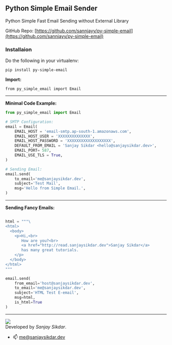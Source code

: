 ## Python Simple Email Sender
Python Simple Fast Email Sending without External Library 

GitHub Repo: [https://github.com/sannjayy/py-simple-email](https://github.com/sannjayy/py-simple-email)
### Installaion
Do the following in your virtualenv:

`pip install py-simple-email`

**Import:**
```
from py_simple_email import Email
```
---

**Minimal Code Example:**
```python
from py_simple_email import Email

# SMTP Configuration:
email = Email( 
    EMAIL_HOST = 'email-smtp.ap-south-1.amazonaws.com', 
    EMAIL_HOST_USER = 'XXXXXXXXXXXXXX', 
    EMAIL_HOST_PASSWORD = 'XXXXXXXXXXXXXXXXXXX', 
    DEFAULT_FROM_EMAIL = 'Sanjay Sikdar <hello@sanjaysikdar.dev>',
    EMAIL_PORT= 587, 
    EMAIL_USE_TLS = True,
)

# Sending Email:
email.send(
    to_email='me@sanjaysikdar.dev',
    subject='Test Mail',
    msg='Hello from Simple Email.',
)
```

---

**Sending Fancy Emails:**

```python

html = """\
<html>
  <body>
    <p>Hi,<br>
       How are you?<br>
       <a href="http://read.sanjaysikdar.dev">Sanjay Sikdar</a> 
       has many great tutorials.
    </p>
  </body>
</html>
"""

email.send(
    from_email='host@sanjaysikdar.dev',
    to_email='me@sanjaysikdar.dev',
    subject='HTML Test E-email',
    msg=html,
    is_html=True
)

```

---

[![](https://img.shields.io/github/followers/sannjayy?style=social)](https://github.com/sannjayy)  
Developed by *Sanjay Sikdar*.   
- 📫 me@sanjaysikdar.dev




